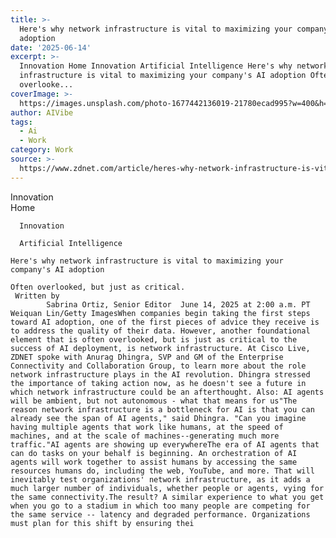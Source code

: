 ```yaml
---
title: >-
  Here's why network infrastructure is vital to maximizing your company's AI
  adoption
date: '2025-06-14'
excerpt: >-
  Innovation Home Innovation Artificial Intelligence Here's why network
  infrastructure is vital to maximizing your company's AI adoption Often
  overlooke...
coverImage: >-
  https://images.unsplash.com/photo-1677442136019-21780ecad995?w=400&h=200&fit=crop&auto=format
author: AIVibe
tags:
  - Ai
  - Work
category: Work
source: >-
  https://www.zdnet.com/article/heres-why-network-infrastructure-is-vital-to-maximizing-your-companys-ai-adoption/
---
```

Innovation      
      Home
    
      Innovation
    
      Artificial Intelligence
       
    Here's why network infrastructure is vital to maximizing your company's AI adoption
     
    Often overlooked, but just as critical.
     Written by 
            Sabrina Ortiz, Senior Editor  June 14, 2025 at 2:00 a.m. PT                           Weiquan Lin/Getty ImagesWhen companies begin taking the first steps toward AI adoption, one of the first pieces of advice they receive is to address the quality of their data. However, another foundational element that is often overlooked, but is just as critical to the success of AI deployment, is network infrastructure. At Cisco Live, ZDNET spoke with Anurag Dhingra, SVP and GM of the Enterprise Connectivity and Collaboration Group, to learn more about the role network infrastructure plays in the AI revolution. Dhingra stressed the importance of taking action now, as he doesn't see a future in which network infrastructure could be an afterthought. Also: AI agents will be ambient, but not autonomous - what that means for us"The reason network infrastructure is a bottleneck for AI is that you can already see the span of AI agents," said Dhingra. "Can you imagine having multiple agents that work like humans, at the speed of machines, and at the scale of machines--generating much more traffic."AI agents are showing up everywhereThe era of AI agents that can do tasks on your behalf is beginning. An orchestration of AI agents will work together to assist humans by accessing the same resources humans do, including the web, YouTube, and more. That will inevitably test organizations' network infrastructure, as it adds a much larger number of individuals, whether people or agents, vying for the same connectivity.The result? A similar experience to what you get when you go to a stadium in which too many people are competing for the same service -- latency and degraded performance. Organizations must plan for this shift by ensuring thei
